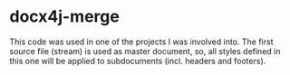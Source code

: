 docx4j-merge
============

This code was used in one of the projects I was involved into. The first source file (stream) is used as master document, so, all styles defined in this one will be applied to subdocuments (incl. headers and footers).
